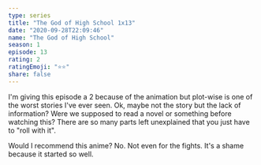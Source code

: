 ```yaml
---
type: series
title: "The God of High School 1x13"
date: "2020-09-28T22:09:46"
name: "The God of High School"
season: 1
episode: 13
rating: 2
ratingEmoji: "⭐️⭐️"
share: false
---
```


I'm giving this episode a 2 because of the animation but plot-wise is one of the worst stories I've ever seen. Ok, maybe not the story but the lack of information? Were we supposed to read a novel or something before watching this? There are so many parts left unexplained that you just have to "roll with it".

Would I recommend this anime? No. Not even for the fights. It's a shame because it started so well.
